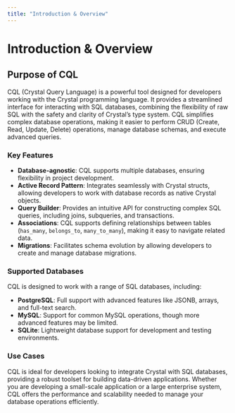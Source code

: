 ```yaml
---
title: "Introduction & Overview"
---
```


# Introduction & Overview

## Purpose of CQL

CQL (Crystal Query Language) is a powerful tool designed for developers working with the Crystal programming language. It provides a streamlined interface for interacting with SQL databases, combining the flexibility of raw SQL with the safety and clarity of Crystal’s type system. CQL simplifies complex database operations, making it easier to perform CRUD (Create, Read, Update, Delete) operations, manage database schemas, and execute advanced queries.

### Key Features

- **Database-agnostic**: CQL supports multiple databases, ensuring flexibility in project development.
- **Active Record Pattern**: Integrates seamlessly with Crystal structs, allowing developers to work with database records as native Crystal objects.
- **Query Builder**: Provides an intuitive API for constructing complex SQL queries, including joins, subqueries, and transactions.
- **Associations**: CQL supports defining relationships between tables (`has_many`, `belongs_to`, `many_to_many`), making it easy to navigate related data.
- **Migrations**: Facilitates schema evolution by allowing developers to create and manage database migrations.

### Supported Databases

CQL is designed to work with a range of SQL databases, including:

- **PostgreSQL**: Full support with advanced features like JSONB, arrays, and full-text search.
- **MySQL**: Support for common MySQL operations, though more advanced features may be limited.
- **SQLite**: Lightweight database support for development and testing environments.

### Use Cases

CQL is ideal for developers looking to integrate Crystal with SQL databases, providing a robust toolset for building data-driven applications. Whether you are developing a small-scale application or a large enterprise system, CQL offers the performance and scalability needed to manage your database operations efficiently.

